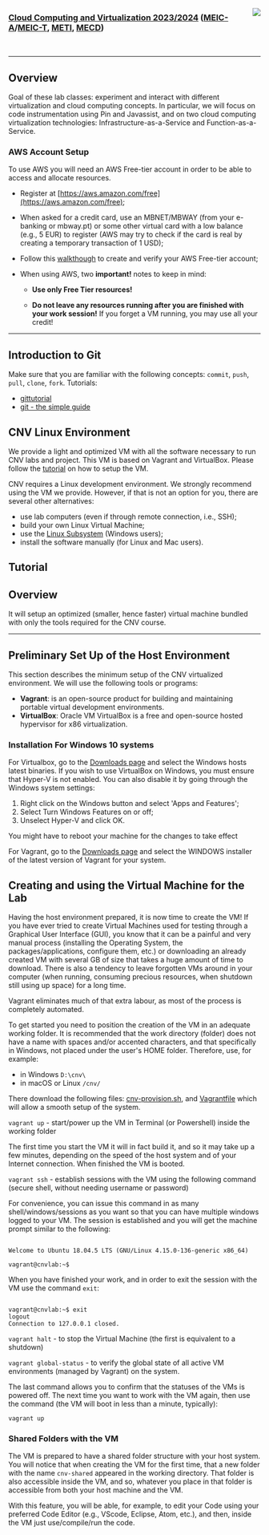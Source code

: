<a href="https://dei.tecnico.ulisboa.pt/"><img style="float: right;" src="res/logodei.png"></a>

### [Cloud Computing and Virtualization 2023/2024](https://fenix.tecnico.ulisboa.pt/disciplinas/AVExe23/2023-2024/2-semestre) ([MEIC-A](https://fenix.tecnico.ulisboa.pt/cursos/meic-a)/[MEIC-T](https://fenix.tecnico.ulisboa.pt/meic-t), [METI](https://fenix.tecnico.ulisboa.pt/merc), [MECD](https://fenix.tecnico.ulisboa.pt/cursos/mecd))

&nbsp;
&nbsp;
&nbsp;
&nbsp;

---

## Overview

Goal of these lab classes: experiment and interact with different virtualization and cloud computing concepts. In particular, we will focus on code instrumentation using Pin and Javassist, and on two cloud computing virtualization technologies: Infrastructure-as-a-Service and Function-as-a-Service.

### AWS Account Setup

To use AWS you will need an AWS Free-tier account in order to be able to access and allocate resources. 

- Register at [https://aws.amazon.com/free](https://aws.amazon.com/free);

- When asked for a credit card, use an MBNET/MBWAY (from your e-banking or mbway.pt) or some other virtual card with a low balance (e.g., 5 EUR) to register (AWS may try to check if the card is real by creating a temporary transaction of 1 USD);

- Follow this [walkthough](https://gitlab.rnl.tecnico.ulisboa.pt/cnv/cnv24/-/blob/master/labs/lab-aws/res/create-verify-aws-free-tier-account.pdf) to create and verify your AWS Free-tier account;

- When using AWS, two **important!** notes to keep in mind:

    - **Use only Free Tier resources!**

    - **Do not leave any resources running after you are finished with your work session!** If you forget a VM running, you may use all your credit!

---


<!--
- Week 2 (May 8-12th)
    - [Introduction to AWS - Amazon Web Services](labs/lab-aws/README.md);

- Week 3 (May 15-19th)
    - [Introduction to Javassist - Java Bytecode Instrumentation Tool](labs/lab-javassist/README.md);

- Week 4 (May 22th-26th)
    - Project support;

- Week 5 (May 29th-June 2nd)
    - [Introduction to Function-as-a-Service](labs/lab-faas/README.md);
   - Paper presentations;
    - Checkpoint evaluation and feedback;

-->

<!--
## Paper presentations

#Students will be required to present a research paper during one of the lab classes. Each group (i.e., project group) should pick up to 4 papers (ordered by preference), from the [proposed set](https://gitlab.rnl.tecnico.ulisboa.pt/cnv/cnv24/-/blob/master/papers/). Within the same shift, paper presentations cannot be repeated. There are more papers than groups per shift to increase choice alaternatives.

<!--
Each presentation will take 15 minutes followed by --><!-- approximately 5 minutes of --> <!-- questions. 
We will keep an up-to-date [schedule](https://docs.google.com/spreadsheets/d/1fSlJytWFray2FcL40LwkCE2ZXN6DkxPPk_nU16La5zw/edit?usp=sharing) as you send us your paper preferences.
-->
<!--
Paper presentations will take place in Weeks 5 and 6 (if needed, presentations of that shift will be rearranged around other shifts on a group-basis, or in special schedules, e.g., during office hours. Students not presenting can attend presentations either in other shifts or in the special schedules).
-->

<!--
**Send us your paper preferences to meic-cnv@tecnico.ulisboa.pt after your group is enrolled and after you have looked over through the papers.**
-->
## Introduction to Git

Make sure that you are familiar with the following concepts: `commit`, `push`, `pull`, `clone`, `fork`. Tutorials:
- [gittutorial](https://git-scm.com/docs/gittutorial)
- [git - the simple guide](https://rogerdudler.github.io/git-guide/)

## CNV Linux Environment

We provide a light and optimized VM with all the software necessary to run CNV labs and project. This VM is based on Vagrant and VirtualBox. Please follow the [tutorial](vm/README.md) on how to setup the VM.

CNV requires a Linux development environment. We strongly recommend using the VM we provide. However, if that is not an option for you, there are several other alternatives:
- use lab computers (even if through remote connection, i.e., SSH);
- build your own Linux Virtual Machine;
- use the [Linux Subsystem](https://docs.microsoft.com/en-us/windows/wsl/install) (Windows users);
- install the software manually (for Linux and Mac users).

## Tutorial

## Overview

It will setup an optimized (smaller, hence faster) virtual machine bundled with only the tools required for the CNV course.

---

## Preliminary Set Up of the Host Environment

This section describes the minimum setup of the CNV virtualized environment. We will use the following tools or programs: 
- **Vagrant**: is an open-source product for building and maintaining portable virtual development environments.
- **VirtualBox**: Oracle VM VirtualBox is a free and open-source hosted hypervisor for x86 virtualization.

### Installation For Windows 10 systems

For Virtualbox, go to the [Downloads page](https://www.virtualbox.org/wiki/Downloads) and select the Windows hosts latest binaries. If you wish to use VirtualBox on Windows, you must ensure that Hyper-V is not enabled. You can also disable it by going through the Windows system settings:

1) Right click on the Windows button and select 'Apps and Features';
2) Select Turn Windows Features on or off;
3) Unselect Hyper-V and click OK.

You might have to reboot your machine for the changes to take effect

For Vagrant, go to the [Downloads page](https://www.vagrantup.com/downloads) and select the WINDOWS installer of the latest version of Vagrant for your system.

## Creating and using the Virtual Machine for the Lab

Having the host environment prepared, it is now time to create the VM! If you have ever tried to create Virtual Machines used for testing through a Graphical User Interface (GUI), you know that it can be a painful and very manual process (installing the Operating System, the packages/applications, configure them, etc.) or downloading an already created VM with several GB of size that takes a huge amount of time to download. There is also a tendency to leave forgotten VMs around in your computer (when running, consuming precious resources, when shutdown still using up space) for a long time.

Vagrant eliminates much of that extra labour, as most of the process is completely automated.

To get started you need to position the creation of the VM in an adequate working folder. It is recommended that the work directory (folder) does not have a name with spaces and/or accented characters, and that specifically in Windows, not placed under the user's HOME folder. Therefore, use, for example:
- in Windows `D:\cnv\`
- in macOS or Linux `/cnv/`

There download the following files: [cnv-provision.sh](cnv-provision.sh), and [Vagrantfile](Vagrantfile) which will allow a smooth setup of the system.

`vagrant up` - start/power up the VM in Terminal (or Powershell) inside the working folder

The first time you start the VM it will in fact build it, and so it may take up a few minutes, depending on the speed of the host system and of your Internet connection. When finished the VM is booted.

`vagrant ssh` - establish sessions with the VM using the following command (secure shell, without needing username or password)

For convenience, you can issue this command in as many shell/windows/sessions as you want so that you can have multiple windows logged to your VM. The session is established and you will get the machine prompt similar to the following:

<pre><code>
Welcome to Ubuntu 18.04.5 LTS (GNU/Linux 4.15.0-136-generic x86_64)
 
vagrant@cnvlab:~$
</pre></code>

When you have finished your work, and in order to exit the session with the VM use the command `exit`:

<pre><code>
vagrant@cnvlab:~$ exit
logout
Connection to 127.0.0.1 closed.
</pre></code>

`vagrant halt` - to stop the Virtual Machine (the first is equivalent to a shutdown)

`vagrant global-status` - to verify the global state of all active VM environments (managed by Vagrant) on the system.

The last command allows you to confirm that the statuses of the VMs is powered off. The next time you want to work with the VM again, then use the command (the VM will boot in less than a minute, typically):

`vagrant up`

### Shared Folders with the VM

The VM is prepared to have a shared folder structure with your host system. You will notice that when creating the VM for the first time, that a new folder with the name `cnv-shared` appeared in the working directory. That folder is also accessible inside the VM, and so, whatever you place in that folder is accessible from both your host machine and the VM.

With this feature, you will be able, for example, to edit your Code using your preferred Code Editor (e.g., VScode, Eclipse, Atom, etc.), and then, inside the VM just use/compile/run the code.



<!--
## Contacts and Lab Office Hours

For any questions, please send an email to [meic-cnv@tecnico.ulisboa.pt](mailto:meic-cnv@tecnico.ulisboa.pt).

In alternative, there are also office hours:

- Tue 08h00 to 11h00, Alameda, INESC-ID 604;
- Wed 11h30 to 13h00, Tagus, 2-N3.15;
- Thu 08h00 to 11h00, Alameda, INESC-ID 604;
- Fri 11h30 to 13h00, Tagus, 2-N3.15;

Zoom link: https://videoconf-colibri.zoom.us/j/9056821599?pwd=d3JjYXQyY05iQ2RNYWVTN3VzSTJndz09

-->
